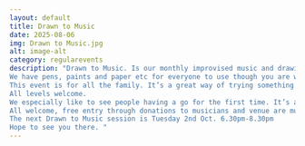 ```yaml
---
layout: default
title: Drawn to Music
date: 2025-08-06
img: Drawn to Music.jpg
alt: image-alt
category: regularevents
description: "Drawn to Music. Is our monthly improvised music and drawing club. usualy held the first Tuesday of the month with guest musicians ‘Managed Decline’ who provide off the cuff soundscapes for you to immerse into while free flow drawing, painting or writing etc.
We have pens, paints and paper etc for everyone to use though you are welcome to bring your own materials and if your worried about what to draw theres plenty of inspiration around the cafe to draw from or we have a collection of adult and children’s colouring books you can use to help you focus.
This event is for all the family. It’s a great way of trying something different.
All levels welcome.
We especially like to see people having a go for the first time. It’s a very informal, relaxed session that is about being in the moment and seeing where that takes you.
All welcome, free entry through donations to musicians and venue are much appreciated and help keeps our events going.
The next Drawn to Music session is Tuesday 2nd Oct. 6.30pm-8.30pm
Hope to see you there. "
---
```

